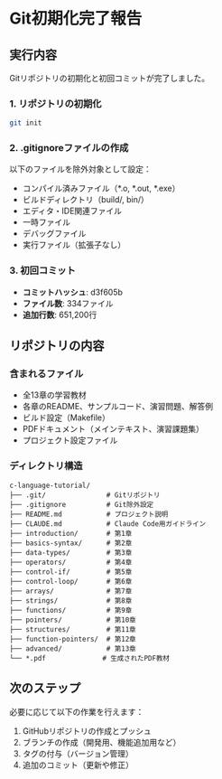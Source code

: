 # Git初期化完了報告

## 実行内容

Gitリポジトリの初期化と初回コミットが完了しました。

### 1. リポジトリの初期化
```bash
git init
```

### 2. .gitignoreファイルの作成
以下のファイルを除外対象として設定：
- コンパイル済みファイル（*.o, *.out, *.exe）
- ビルドディレクトリ（build/, bin/）
- エディタ・IDE関連ファイル
- 一時ファイル
- デバッグファイル
- 実行ファイル（拡張子なし）

### 3. 初回コミット
- **コミットハッシュ**: d3f605b
- **ファイル数**: 334ファイル
- **追加行数**: 651,200行

## リポジトリの内容

### 含まれるファイル
- 全13章の学習教材
- 各章のREADME、サンプルコード、演習問題、解答例
- ビルド設定（Makefile）
- PDFドキュメント（メインテキスト、演習課題集）
- プロジェクト設定ファイル

### ディレクトリ構造
```
c-language-tutorial/
├── .git/               # Gitリポジトリ
├── .gitignore          # Git除外設定
├── README.md           # プロジェクト説明
├── CLAUDE.md           # Claude Code用ガイドライン
├── introduction/       # 第1章
├── basics-syntax/      # 第2章
├── data-types/         # 第3章
├── operators/          # 第4章
├── control-if/         # 第5章
├── control-loop/       # 第6章
├── arrays/             # 第7章
├── strings/            # 第8章
├── functions/          # 第9章
├── pointers/           # 第10章
├── structures/         # 第11章
├── function-pointers/  # 第12章
├── advanced/           # 第13章
└── *.pdf              # 生成されたPDF教材
```

## 次のステップ

必要に応じて以下の作業を行えます：
1. GitHubリポジトリの作成とプッシュ
2. ブランチの作成（開発用、機能追加用など）
3. タグの付与（バージョン管理）
4. 追加のコミット（更新や修正）